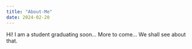 ```yaml
---
title: "About-Me"
date: 2024-02-20
---
```


Hi! I am a student graduating soon... More to come... We shall see about that.
